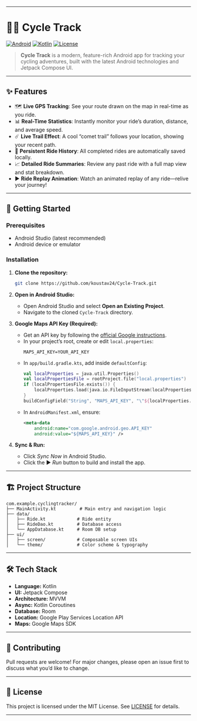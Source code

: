 
---

# 🚴‍♂️ Cycle Track

[![Android](https://img.shields.io/badge/platform-Android-green?style=flat-square&logo=android)](https://developer.android.com/)
[![Kotlin](https://img.shields.io/badge/language-Kotlin-blue?style=flat-square&logo=kotlin)](https://kotlinlang.org/)
[![License](https://img.shields.io/github/license/koustav24/Cycle-Track?style=flat-square)](LICENSE)

> **Cycle Track** is a modern, feature-rich Android app for tracking your cycling adventures, built with the latest Android technologies and Jetpack Compose UI.

---

## ✨ Features

- 🗺️ **Live GPS Tracking**: See your route drawn on the map in real-time as you ride.
- 📊 **Real-Time Statistics**: Instantly monitor your ride’s duration, distance, and average speed.
- ☄️ **Live Trail Effect**: A cool “comet trail” follows your location, showing your recent path.
- 💾 **Persistent Ride History**: All completed rides are automatically saved locally.
- 📈 **Detailed Ride Summaries**: Review any past ride with a full map view and stat breakdown.
- ▶️ **Ride Replay Animation**: Watch an animated replay of any ride—relive your journey!

---

## 🚀 Getting Started

### Prerequisites

- Android Studio (latest recommended)
- Android device or emulator

### Installation

1. **Clone the repository:**
    ```bash
    git clone https://github.com/koustav24/Cycle-Track.git
    ```

2. **Open in Android Studio:**
   - Open Android Studio and select **Open an Existing Project**.
   - Navigate to the cloned `Cycle-Track` directory.

3. **Google Maps API Key (Required):**
   - Get an API key by following the [official Google instructions](https://developers.google.com/maps/documentation/android-sdk/get-api-key).
   - In your project’s root, create or edit `local.properties`:
     ```
     MAPS_API_KEY=YOUR_API_KEY
     ```
   - In `app/build.gradle.kts`, add inside `defaultConfig`:
     ```kotlin
     val localProperties = java.util.Properties()
     val localPropertiesFile = rootProject.file("local.properties")
     if (localPropertiesFile.exists()) {
         localProperties.load(java.io.FileInputStream(localPropertiesFile))
     }
     buildConfigField("String", "MAPS_API_KEY", "\"${localProperties.getProperty("MAPS_API_KEY")}\"")
     ```
   - In `AndroidManifest.xml`, ensure:
     ```xml
     <meta-data
         android:name="com.google.android.geo.API_KEY"
         android:value="${MAPS_API_KEY}" />
     ```

4. **Sync & Run:**
   - Click *Sync Now* in Android Studio.
   - Click the ▶️ *Run* button to build and install the app.

---

## 🏗️ Project Structure

```
com.example.cyclingtracker/
├── MainActivity.kt         # Main entry and navigation logic
├── data/
│   ├── Ride.kt            # Ride entity
│   ├── RideDao.kt         # Database access
│   └── AppDatabase.kt     # Room DB setup
├── ui/
│   ├── screen/            # Composable screen UIs
│   └── theme/             # Color scheme & typography
```

---

## 🛠️ Tech Stack

- **Language:** Kotlin
- **UI:** Jetpack Compose
- **Architecture:** MVVM
- **Async:** Kotlin Coroutines
- **Database:** Room
- **Location:** Google Play Services Location API
- **Maps:** Google Maps SDK

---

## 🙌 Contributing

Pull requests are welcome! For major changes, please open an issue first to discuss what you’d like to change.

---

## 📄 License

This project is licensed under the MIT License. See [LICENSE](LICENSE) for details.

---
